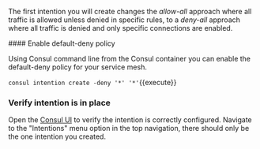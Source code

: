 The first intention you will create changes the _allow-all_ approach where all traffic is allowed unless denied in specific rules, to a _deny-all_ approach where all traffic is denied and only specific connections are enabled.

#### Enable default-deny policy

Using Consul command line from the Consul container you can enable the default-deny policy for your service mesh.

`consul intention create -deny '*' '*'`{{execute}}

### Verify intention is in place

Open the [Consul UI](https://[[HOST_SUBDOMAIN]]-80-[[KATACODA_HOST]].environments.katacoda.com/ui/minidc/intentions) to verify the intention is correctly configured. Navigate to the "Intentions" menu option in the top navigation, there should only be the one intention you created.  

